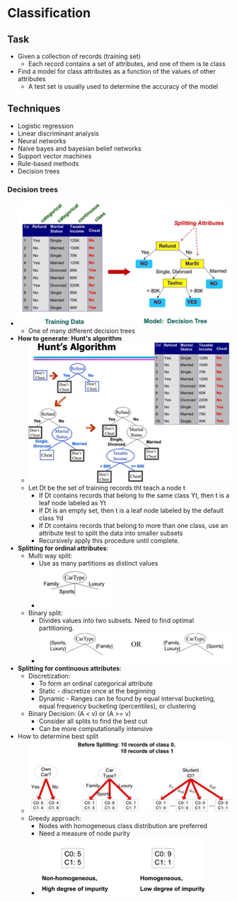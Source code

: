 # Classification

## Task

- Given a collection of records (training set)
  - Each record contains a set of attributes, and one of them is te class
- Find a model for class attributes as a function of the values of other attributes
  - A test set is usually used to determine the accuracy of the model

## Techniques

- Logistic regression
- Linear discriminant analysis
- Neural networks
- Naive bayes and bayesian belief networks
- Support vector machines
- Rule-based methods
- Decision trees
  
### Decision trees

- ![ex](img/decisiontree.png)
  - One of many different decision trees
- **How to generate**: **Hunt's algorithm**
  - ![algorithm](img/huntsalg.png)
  - Let Dt be the set of training records tht teach a node t
    - If Dt contains records that belong to the same class Yt, then t is a leaf node labeled as Yt
    - If Dt is an empty set, then t is a leaf node labeled by the default class Yd
    - If Dt contains records that belong to more than one class, use an attribute test to split the data into smaller subsets
    - Recursively apply this procedure until complete.
- **Splitting for ordinal attributes**:
  - Multi way split:
    - Use as many partitions as distinct values
    - ![ex](img/multisplit.png)
  - Binary split:
    - Divides values into two subsets. Need to find optimal partitioning.
    - ![ex](img/binsplit.png)
- **Splitting for continuous attributes**:
  - Discretization:
    - To form an ordinal categorical attribute
    - Static - discretize once at the beginning
    - Dynamic - Ranges can be found by equal interval bucketing, equal frequency bucketing (percentiles), or clustering
  - Binary Decision: (A < v) or (A >= v)
    - Consider all splits to find the best cut
    - Can be more computationally intensive
- How to determine best split
  - ![example](img/splitex.png)
  - Greedy approach:
    - Nodes with homogeneous class distribution are preferred
    - Need a measure of node purity
    - ![ex](img/greedyex.png)
